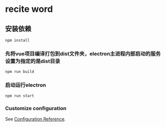 # recite word

## 安装依赖
```
npm install
```

### 先将vue项目编译打包到dist文件夹，electron主进程内部启动的服务设置为指定的是dist目录
```
npm run build
```

### 启动运行electron
```
npm run start
```


### Customize configuration
See [Configuration Reference](https://cli.vuejs.org/config/).
